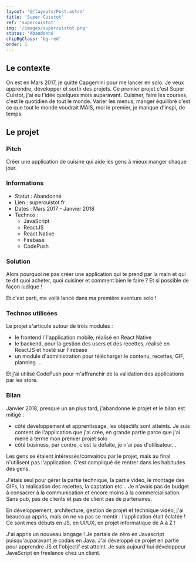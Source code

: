 ```yaml
---
layout: '@/layouts/Post.astro'
title: 'Super Cuistot'
ref: 'supercuistot'
img: '/images/supercuistot.png'
status: 'Abandonné'
chipBgClass: 'bg-red'
order: 1
---
```


## Le contexte

On est en Mars 2017, je quitte Capgemini pour me lancer en solo. Je veux apprendre, développer et sortir des projets. Ce premier projet c'est Super Cuistot, j'ai eu l'idée quelques mois auparavant. Cuisiner, faire les courses, c'est le quotidien de tout le monde. Varier les menus, manger équilibré c'est ce que tout le monde voudrait MAIS, moi le premier, je manque d'inspi, de temps.

## Le projet

### Pitch

Créer une application de cuisine qui aide les gens à mieux manger chaque jour.

### Informations

-   Statut : Abandonné
-   Lien : supercuistot.fr
-   Dates : Mars 2017 - Janvier 2018
-   Technos :
    -   JavaScript
    -   ReactJS
    -   React Native
    -   Firebase
    -   CodePush

### Solution

Alors pourquoi ne pas créer une application qui te prend par la main et qui te dit quoi acheter, quoi cuisiner et comment bien le faire ? Et si possible de façon ludique !

Et c'est parti, me voilà lancé dans ma première aventure solo !

### Technos utilisées

Le projet s'articule autour de trois modules :

-   le frontend / l'application mobile, réalisé en React Native
-   le backend, pour la gestion des users et des recettes, réalisé en ReactJS et hosté sur Firebase
-   un module d'administration pour télécharger le contenu, recettes, GIF, planning ...

Et j'ai utilisé CodePush pour m'affranchir de la validation des applications par les store.

### Bilan

Janvier 2018, presque un an plus tard, j'abandonne le projet et le bilan est mitigé :

-   côté développement et apprentissage, les objectifs sont atteints. Je suis content de l'application que j'ai crée, en grande partie parce que j'ai mené à terme mon premier projet solo
-   côté business, par contre, c'est la défaite, je n'ai pas d'utilisateur...

Les gens se étaient intéressés/convaincu par le projet, mais au final n'utilisent pas l'application. C'est compliqué de rentrer dans les habitudes des gens.

J'étais seul pour gérer la partie technique, la partie vidéo, le montage des GIFs, la réalisation des recettes, la captation etc... Je n'avais pas de budget à consacrer à la communication et encore moins à la commercialisation. Sans pub, pas de clients et pas de client pas de partenaires.

En développement, architecture, gestion de projet et technique vidéo, j'ai beaucoup appris, mais on ne va pas se mentir : l'application était éclatée ! Ce sont mes débuts en JS, en UI/UX, en projet informatique de A à Z !

J'ai appris un nouveau langage ! Je partais de zéro en Javascript puisqu'auparavant je codais en Java. J'ai développé ce projet en partie pour apprendre JS et l'objectif est atteint. Je suis aujourd'hui développeur JavaScript en freelance chez un client.
